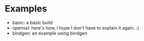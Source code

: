 # Examples

- basic: a basic build
- openssl: here's how, I hope I don't have to explain it again. :)
- bindgen: an example using bindgen